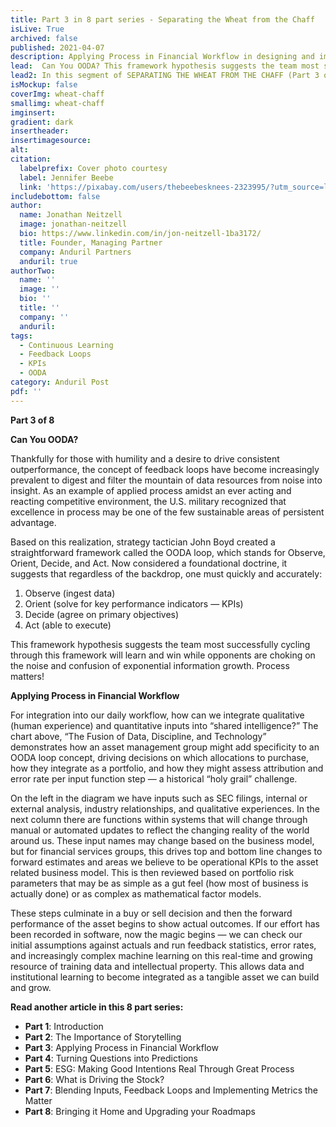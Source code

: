 ```yaml
---
title: Part 3 in 8 part series - Separating the Wheat from the Chaff
isLive: True
archived: false
published: 2021-04-07 
description: Applying Process in Financial Workflow in designing and implementing metrics that matter
lead:  Can You OODA? This framework hypothesis suggests the team most successfully cycling through this framework will learn and win while opponents are choking on the noise and confusion of exponential information growth. Process matters. 
lead2: In this segment of SEPARATING THE WHEAT FROM THE CHAFF (Part 3 of 8) Jon Neitzell, Managing Partner for Anduril Partners, lays out a framework for decision flow in asset selection. Let's discuss what that looks like integrated into dynamic software.
isMockup: false
coverImg: wheat-chaff
smallimg: wheat-chaff
imginsert: 
gradient: dark
insertheader: 
insertimagesource: 
alt: 
citation:
  labelprefix: Cover photo courtesy 
  label: Jennifer Beebe
  link: 'https://pixabay.com/users/thebeebesknees-2323995/?utm_source=link-attribution&utm_medium=referral&utm_campaign=image&utm_content=3571011'
includebottom: false
author: 
  name: Jonathan Neitzell
  image: jonathan-neitzell
  bio: https://www.linkedin.com/in/jon-neitzell-1ba3172/
  title: Founder, Managing Partner
  company: Anduril Partners
  anduril: true
authorTwo:
  name: ''
  image: ''
  bio: ''
  title: ''
  company: ''
  anduril:
tags: 
  - Continuous Learning
  - Feedback Loops
  - KPIs
  - OODA
category: Anduril Post
pdf: ''
---
```


**Part 3 of 8**

**Can You OODA?**

Thankfully for those with humility and a desire to drive consistent outperformance, the concept of feedback loops have become increasingly prevalent to digest and filter the mountain of data resources from noise into insight. As an example of applied process amidst an ever acting and reacting competitive environment, the U.S. military recognized that excellence in process may be one of the few sustainable areas of persistent advantage.

Based on this realization, strategy tactician John Boyd created a straightforward framework called the OODA loop, which stands for Observe, Orient, Decide, and Act. Now considered a foundational doctrine, it suggests that regardless of the backdrop, one must quickly and accurately:

<ol>
<li>Observe (ingest data)</li>

<li>Orient (solve for key performance indicators — KPIs)</li>

<li>Decide (agree on primary objectives)</li>

<li>Act (able to execute)</li>
</ol>

This framework hypothesis suggests the team most successfully cycling through this framework will learn and win while opponents are choking on the noise and confusion of exponential information growth. Process matters!

<markdown-image title="The Fusion of Data, Discipline, and Technology" caption="Anduril Partners" src="kpi-dev-process"></markdown-image>

**Applying Process in Financial Workflow**

For integration into our daily workflow, how can we integrate qualitative (human experience) and quantitative inputs into “shared intelligence?” The chart above, “The Fusion of Data, Discipline, and Technology” demonstrates how an asset management group might add specificity to an OODA loop concept, driving decisions on which allocations to purchase, how they integrate as a portfolio, and how they might assess attribution and error rate per input function step — a historical “holy grail” challenge.

On the left in the diagram we have inputs such as SEC filings, internal or external analysis, industry relationships, and qualitative experiences. In the next column there are functions within systems that will change through manual or automated updates to reflect the changing reality of the world around us. These input names may change based on the business model, but for financial services groups, this drives top and bottom line changes to forward estimates and areas we believe to be operational KPIs to the asset related business model. This is then reviewed based on portfolio risk parameters that may be as simple as a gut feel (how most of business is actually done) or as complex as mathematical factor models.

These steps culminate in a buy or sell decision and then the forward performance of the asset begins to show actual outcomes. If our effort has been recorded in software, now the magic begins — we can check our initial assumptions against actuals and run feedback statistics, error rates, and increasingly complex machine learning on this real-time and growing resource of training data and intellectual property. This allows data and institutional learning to become integrated as a tangible asset we can build and grow.

**Read another article in this 8 part series:**

<ul>
<li><span><strong>Part 1</strong></span>: <nuxt-link to="/insights/separating-the-wheat-from-the-chaff-series-introduction">Introduction</nuxt-link></li>
<li><span><strong>Part 2</strong></span>: <nuxt-link to="/insights/separating-the-wheat-from-the-chaff-series-the-importance-of-storytelling">The Importance of Storytelling</nuxt-link></li>
<li><span><strong>Part 3</strong></span>: <nuxt-link to="/insights/separating-the-wheat-from-the-chaff-series-financial-workflow">Applying Process in Financial Workflow</nuxt-link></li>
<li><span><strong>Part 4</strong></span>: <nuxt-link to="/insights/separating-the-wheat-from-the-chaff-series-questions-into-predictions">Turning Questions into Predictions</nuxt-link></li>
<li><span><strong>Part 5</strong></span>: <nuxt-link to="/insights/separating-the-wheat-from-the-chaff-series-ESG-making-good-intentions-real-through-great-process">ESG: Making Good Intentions Real Through Great Process</nuxt-link></li></li>
<li><span><strong>Part 6</strong></span>: <nuxt-link to="/insights/separating-the-wheat-from-the-chaff-series-what-is-driving-the-stock">What is Driving the Stock?</nuxt-link></li></li>
<li><span><strong>Part 7</strong></span>: <nuxt-link to="/insights/separating-the-wheat-from-the-chaff-series-blending-inputs-and-feedback-loops">Blending Inputs, Feedback Loops and Implementing Metrics the Matter</nuxt-link></li></li>
<li><span><strong>Part 8</strong></span>: <nuxt-link to="/insights/separating-the-wheat-from-the-chaff-series-upgrading-your-roadmap">Bringing it Home and Upgrading your Roadmaps</nuxt-link></li></li>
</ul>
